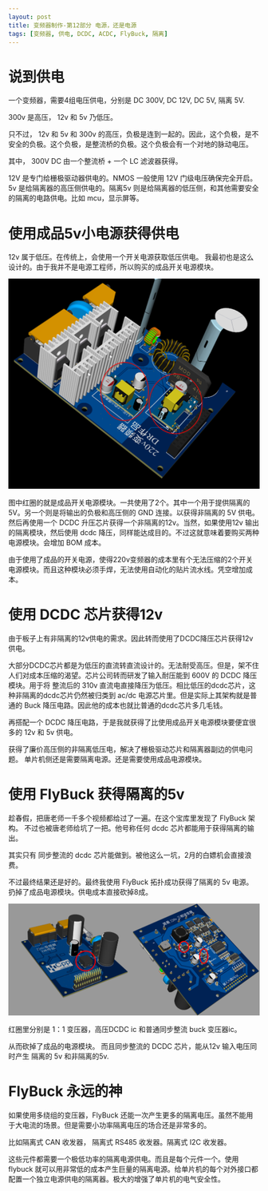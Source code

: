 ```yaml
---
layout: post
title: 变频器制作-第12部分 电源，还是电源
tags: [变频器, 供电, DCDC, ACDC, FlyBuck, 隔离]
---
```


# 说到供电

一个变频器，需要4组电压供电，分别是 DC 300V, DC 12V, DC 5V, 隔离 5V.

300v 是高压， 12v 和 5v 乃低压。

只不过， 12v 和 5v 和 300v 的高压，负极是连到一起的。因此，这个负极，是不安全的负极。这个负极，是整流桥的负极。这个负极会有一个对地的脉动电压。

其中， 300V DC 由一个整流桥 + 一个 LC 滤波器获得。

12V 是专门给栅极驱动器供电的。NMOS 一般使用 12V 门级电压确保完全开启。
5v 是给隔离器的高压侧供电的。隔离5v 则是给隔离器的低压侧，和其他需要安全的隔离的电路供电。比如 mcu，显示屏等。

# 使用成品5v小电源获得供电

12v 属于低压。在传统上，会使用一个开关电源获取低压供电。
我最初也是这么设计的。由于我并不是电源工程师，所以购买的成品开关电源模块。

![成品模块](/images/acdc_mod.png)

图中红圈的就是成品开关电源模块。一共使用了2个。其中一个用于提供隔离的5V。另一个则是将输出的负极和高压侧的 GND 连接。以获得非隔离的 5V 供电。然后再使用一个 DCDC 升压芯片获得一个非隔离的12v。当然，如果使用12v 输出的隔离模块，然后使用 dcdc 降压，同样能达成目的。不过这就意味着要购买两种电源模块。会增加 BOM 成本。

由于使用了成品的开关电源，使得220v变频器的成本里有个无法压缩的2个开关电源模块。而且这种模块必须手焊，无法使用自动化的贴片流水线。凭空增加成本。

# 使用 DCDC 芯片获得12v

由于板子上有非隔离的12v供电的需求。因此转而使用了DCDC降压芯片获得12v供电。

大部分DCDC芯片都是为低压的直流转直流设计的。无法耐受高压。但是，架不住人们对成本压缩的渴望。芯片公司转而研发了输入耐压能到 600V 的 DCDC 降压模块。用于将 整流后的 310v 直流电直接降压为低压。相比低压的dcdc芯片，这种非隔离的dcdc芯片仍然被归类到 ac/dc 电源芯片里。但是实际上其架构就是普通的 Buck 降压电路。因此他的成本也就比普通的dcdc芯片多几毛钱。

再搭配一个 DCDC 降压电路，于是我就获得了比使用成品开关电源模块要便宜很多的 12v 和 5v 供电。

获得了廉价高压侧的非隔离低压电，解决了栅极驱动芯片和隔离器副边的供电问题。 单片机侧还是需要隔离电源。还是需要使用成品电源模块。

# 使用 FlyBuck 获得隔离的5v

趁春假，把唐老师一千多个视频都给过了一遍。在这个宝库里发现了 FlyBuck 架构。
不过也被唐老师给坑了一把。他号称任何 dcdc 芯片都能用于获得隔离的输出。

其实只有 同步整流的 dcdc 芯片能做到。被他这么一坑，2月的白嫖机会直接浪费。

不过最终结果还是好的。最终我使用 FlyBuck 拓扑成功获得了隔离的 5v 电源。
扔掉了成品电源模块。供电成本直接砍掉8成。

![](/images/flybuck.png)

红圈里分别是 1：1 变压器，高压DCDC ic 和普通同步整流 buck 变压器ic。

从而砍掉了成品的电源模块。
而且同步整流的 DCDC 芯片，能从12v 输入电压同时产生 隔离的 5v 和非隔离的5v.

# FlyBuck 永远的神

如果使用多绕组的变压器，FlyBuck 还能一次产生更多的隔离电压。虽然不能用于大电流的场景。但是需要小功率隔离电压的场合还是非常多的。

比如隔离式 CAN 收发器， 隔离式 RS485 收发器。隔离式 I2C 收发器。

这些元件都需要一个极低功率的隔离电源供电。而且是每个元件一个。使用 flybuck 就可以用非常低的成本产生巨量的隔离电源。给单片机的每个对外接口都配置一个独立电源供电的隔离器。极大的增强了单片机的电气安全性。

